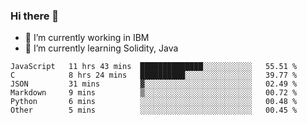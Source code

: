 ### Hi there 👋

<!--
**mathcodeman/mathcodeman** is a ✨ _special_ ✨ repository because its `README.md` (this file) appears on your GitHub profile.

Here are some ideas to get you started:

- 🔭 I’m currently working on ...
- 🌱 I’m currently learning ...
- 👯 I’m looking to collaborate on ...
- 🤔 I’m looking for help with ...
- 💬 Ask me about ...
- 📫 How to reach me: ...
- 😄 Pronouns: ...
- ⚡ Fun fact: ...
-->

- 🔭 I’m currently working in IBM
- 🌱 I’m currently learning Solidity, Java

<!--START_SECTION:waka-->

```text
JavaScript   11 hrs 43 mins  ██████████████░░░░░░░░░░░   55.51 %
C            8 hrs 24 mins   ██████████░░░░░░░░░░░░░░░   39.77 %
JSON         31 mins         ▓░░░░░░░░░░░░░░░░░░░░░░░░   02.49 %
Markdown     9 mins          ▒░░░░░░░░░░░░░░░░░░░░░░░░   00.72 %
Python       6 mins          ░░░░░░░░░░░░░░░░░░░░░░░░░   00.48 %
Other        5 mins          ░░░░░░░░░░░░░░░░░░░░░░░░░   00.45 %
```

<!--END_SECTION:waka-->
